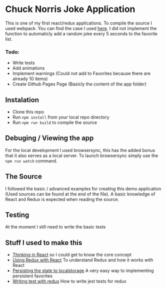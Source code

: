 # Chuck Norris Joke Application
This is one of my first react/redux applications. To compile the source I used webpack. You can find the case I used [here](https://github.com/raldenhoven/chucky/blob/master/case.pdf). I did not implement the function to automaticly add a random joke every 5 seconds to the favorite list.

### Todo:
* Write tests
* Add animations
* Implement warnings (Could not add to Favorites because there are already 10 items)
* Create Github Pages Page (Basicly the content of the app folder)

## Instalation

* Clone this repo
* Run ```npm install``` from your local repo directory
* Run ```npm run build``` to compile the source

## Debuging / Viewing the app
For the local development I used browsersync, this has the added bonus that it also serves as a local server. To launch browsersync simply use the ```npm run watch``` command.

## The Source
I followed the basic / advanced examples for creating this demo application (Used sources can be found at the end of the file). A basic knowledge of React and Redux is expected when reading the source.

## Testing
At the moment I still need to write the basic tests


## Stuff I used to make this

 * [Thinking in React](https://facebook.github.io/react/docs/thinking-in-react.html) so I could get to know the core concept
 * [Using Redux with React](http://redux.js.org/docs/basics/UsageWithReact.htmlf) To understand Redux and how it works with React
 * [Persisting the state to localstorage](https://egghead.io/lessons/javascript-redux-persisting-the-state-to-the-local-storage) A very easy way to implementing persistent favorites
 * [Writing test with redux](http://redux.js.org/docs/recipes/WritingTests.html) How to write jest tests for redux